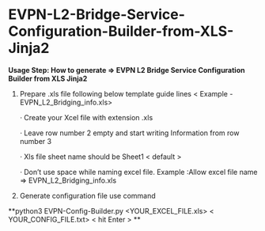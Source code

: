 # EVPN-L2-Bridge-Service-Configuration-Builder-from-XLS-Jinja2


**Usage Step: How to generate => EVPN L2 Bridge Service Configuration Builder from XLS Jinja2**

1. Prepare .xls file following below template guide lines < Example - EVPN_L2_Bridging_info.xls>

      · Create your Xcel file with extension .xls
      
      · Leave row number 2 empty and start writing Information from row number 3
      
      · Xls file sheet name should be Sheet1 < default >
      
      · Don’t use space while naming excel file. Example :Allow excel file name => EVPN_L2_Bridging_info.xls

2. Generate configuration file use command 

**python3 EVPN-Config-Builder.py <YOUR_EXCEL_FILE.xls> < YOUR_CONFIG_FILE.txt>          < hit Enter > **

